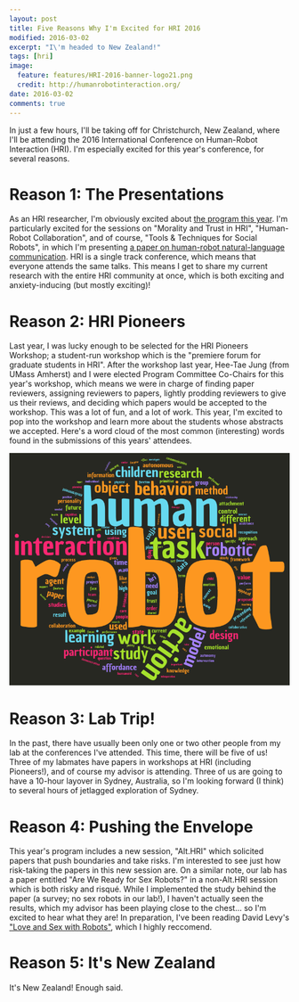 ```yaml
---
layout: post
title: Five Reasons Why I'm Excited for HRI 2016
modified: 2016-03-02
excerpt: "I\'m headed to New Zealand!"
tags: [hri]
image: 
  feature: features/HRI-2016-banner-logo21.png
  credit: http://humanrobotinteraction.org/
date: 2016-03-02
comments: true 
---
```


In just a few hours, I'll be taking off for Christchurch, New Zealand, where I'll be attending the 2016 International Conference on Human-Robot Interaction (HRI).
I'm especially excited for this year's conference, for several reasons.

# Reason 1: The Presentations #

As an HRI researcher, I'm obviously excited about [the program this year](http://humanrobotinteraction.org/2016/program/). I'm particularly excited for the sessions on "Morality and Trust in HRI", "Human-Robot Collaboration", and of course, "Tools & Techniques for Social Robots", in which I'm presenting [a paper on human-robot natural-language communication](http://hrilab.tufts.edu/~twilliam/pubs/?p=williams2016hri). HRI is a single track conference, which means that everyone attends the same talks. This means I get to share my current research with the entire HRI community at once, which is both exciting and anxiety-inducing (but mostly exciting)!

# Reason 2: HRI Pioneers #

Last year, I was lucky enough to be selected for the HRI Pioneers Workshop; a student-run workshop which is the "premiere forum for graduate students in HRI". After the workshop last year, Hee-Tae Jung (from UMass Amherst) and I were elected Program Committee Co-Chairs for this year's workshop, which means we were in charge of finding paper reviewers, assigning reviewers to papers, lightly prodding reviewers to give us their reviews, and deciding which papers would be accepted to the workshop. This was a lot of fun, and a lot of work. This year, I'm excited to pop into the workshop and learn more about the students whose abstracts we accepted. Here's a word cloud of the most common (interesting) words found in the submissions of this years' attendees.  

![Word Cloud](../images/hrip2016-tagcloud.png)

# Reason 3: Lab Trip! #

In the past, there have usually been only one or two other people from my lab at the conferences I've attended. This time, there will be five of us! Three of my labmates have papers in workshops at HRI (including Pioneers!), and of course my advisor is attending. Three of us are going to have a 10-hour layover in Sydney, Australia, so I'm looking forward (I think) to several hours of jetlagged exploration of Sydney.
	

# Reason 4: Pushing the Envelope #

This year's program includes a new session, "Alt.HRI" which solicited papers that push boundaries and take risks. I'm interested to see just how risk-taking the papers in this new session are. On a similar note, our lab has a paper entitled "Are We Ready for Sex Robots?" in a non-Alt.HRI session which is both risky and risqué. While I implemented the study behind the paper (a survey; no sex robots in our lab!), I haven't actually seen the results, which my advisor has been playing close to the chest... so I'm excited to hear what they are! In preparation, I've been reading David Levy's ["Love and Sex with Robots"](http://www.amazon.com/Love-Sex-Robots-Human-Robot-Relationships/dp/0061359807), which I highly reccomend. 

# Reason 5: It's New Zealand #
It's New Zealand! Enough said.

